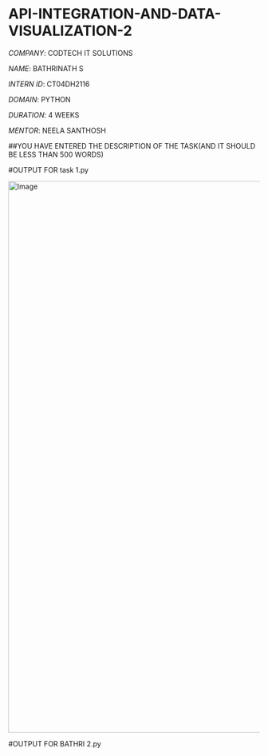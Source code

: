 # API-INTEGRATION-AND-DATA-VISUALIZATION-2

*COMPANY*: CODTECH IT SOLUTIONS

*NAME*: BATHRINATH S

*INTERN ID*: CT04DH2116

*DOMAIN*: PYTHON

*DURATION*: 4 WEEKS

*MENTOR*: NEELA SANTHOSH 

##YOU HAVE ENTERED THE DESCRIPTION OF THE TASK(AND IT SHOULD BE LESS THAN 500 WORDS)

#OUTPUT FOR task 1.py

<img width="1920" height="1104" alt="Image" src="https://github.com/user-attachments/assets/88d7a92c-918b-4649-a983-49b100a8fee9" />

#OUTPUT FOR BATHRI 2.py

